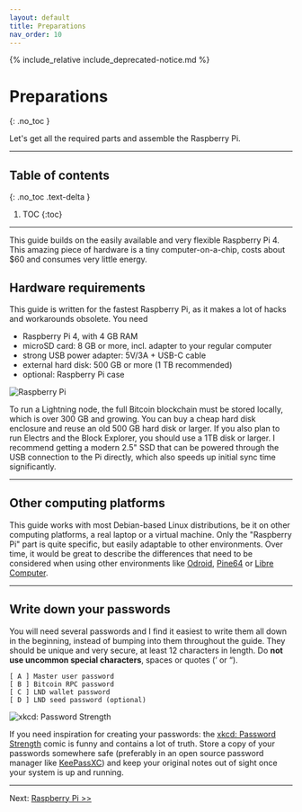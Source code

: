 ```yaml
---
layout: default
title: Preparations
nav_order: 10
---
```

<!-- markdownlint-disable MD014 MD022 MD025 MD040 -->
{% include_relative include_deprecated-notice.md %}

# Preparations
{: .no_toc }

Let's get all the required parts and assemble the Raspberry Pi.

---

## Table of contents
{: .no_toc .text-delta }

1. TOC
{:toc}

---

This guide builds on the easily available and very flexible Raspberry Pi 4.
This amazing piece of hardware is a tiny computer-on-a-chip, costs about $60 and consumes very little energy.

## Hardware requirements

This guide is written for the fastest Raspberry Pi, as it makes a lot of hacks and workarounds obsolete.
You need

* Raspberry Pi 4, with 4 GB RAM
* microSD card: 8 GB or more, incl. adapter to your regular computer
* strong USB power adapter: 5V/3A + USB-C cable
* external hard disk: 500 GB or more (1 TB recommended)
* optional: Raspberry Pi case

![Raspberry Pi](images/10_raspberrypi_hardware.png)

To run a Lightning node, the full Bitcoin blockchain must be stored locally, which is over 300 GB and growing.
You can buy a cheap hard disk enclosure and reuse an old 500 GB hard disk or larger.  If you also plan to run Electrs and the Block Explorer, you should use a 1TB disk or larger.
I recommend getting a modern 2.5" SSD that can be powered through the USB connection to the Pi directly, which also speeds up initial sync time significantly.

---

## Other computing platforms

This guide works with most Debian-based Linux distributions, be it on other computing platforms, a real laptop or a virtual machine.
Only the "Raspberry Pi" part is quite specific, but easily adaptable to other environments.
Over time, it would be great to describe the differences that need to be considered when using other environments like [Odroid](https://www.hardkernel.com/), [Pine64](https://www.pine64.org/) or [Libre Computer](https://libre.computer/).

---

## Write down your passwords

You will need several passwords and I find it easiest to write them all down in the beginning, instead of bumping into them throughout the guide.
They should be unique and very secure, at least 12 characters in length. Do **not use uncommon special characters**, spaces or quotes (‘ or “).

```console
[ A ] Master user password
[ B ] Bitcoin RPC password
[ C ] LND wallet password
[ D ] LND seed password (optional)
```

![xkcd: Password Strength](images/20_xkcd_password_strength.png)

If you need inspiration for creating your passwords: the [xkcd: Password Strength](https://xkcd.com/936/) comic is funny and contains a lot of truth.
Store a copy of your passwords somewhere safe (preferably in an open source password manager like [KeePassXC](https://keepassxc.org/)) and keep your original notes out of sight once your system is up and running.

---
Next: [Raspberry Pi >>](raspibolt_20_pi.md)
